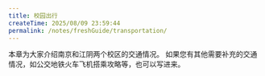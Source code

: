 ```yaml
---
title: 校园出行
createTime: 2025/08/09 23:59:44
permalink: /notes/freshGuide/transportation/
---
```


本章为大家介绍南京和江阴两个校区的交通情况。
如果您有其他需要补充的交通情况，如公交地铁火车飞机搭乘攻略等，也可以写进来。
